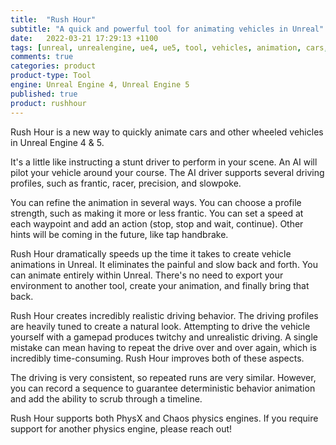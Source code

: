```yaml
---
title:  "Rush Hour"
subtitle: "A quick and powerful tool for animating vehicles in Unreal"
date:   2022-03-21 17:29:13 +1100
tags: [unreal, unrealengine, ue4, ue5, tool, vehicles, animation, cars, animation, rushhour]
comments: true
categories: product
product-type: Tool
engine: Unreal Engine 4, Unreal Engine 5
published: true
product: rushhour
---
```


Rush Hour is a new way to quickly animate cars and other wheeled vehicles in Unreal Engine 4 & 5.

It's a little like instructing a stunt driver to perform in your scene. An AI will pilot your vehicle around your course. The AI driver supports several driving profiles, such as frantic, racer, precision, and slowpoke. 

You can refine the animation in several ways. You can choose a profile strength, such as making it more or less frantic. You can set a speed at each waypoint and add an action (stop, stop and wait, continue). Other hints will be coming in the future, like tap handbrake.

Rush Hour dramatically speeds up the time it takes to create vehicle animations in Unreal. It eliminates the painful and slow back and forth. You can animate entirely within Unreal. There's no need to export your environment to another tool, create your animation, and finally bring that back.

Rush Hour creates incredibly realistic driving behavior. The driving profiles are heavily tuned to create a natural look. Attempting to drive the vehicle yourself with a gamepad produces twitchy and unrealistic driving. A single mistake can mean having to repeat the drive over and over again, which is incredibly time-consuming. Rush Hour improves both of these aspects.

The driving is very consistent, so repeated runs are very similar. However, you can record a sequence to guarantee deterministic behavior animation and add the ability to scrub through a timeline.

Rush Hour supports both PhysX and Chaos physics engines. If you require support for another physics engine, please reach out!
